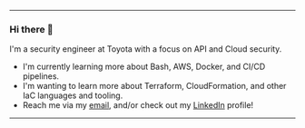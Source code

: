 ___

### Hi there 👋

I'm a security engineer at Toyota with a focus on API and Cloud security.

<!--
**Jackscalibur/Jackscalibur** is a ✨ _special_ ✨ repository because its `README.md` (this file) appears on your GitHub profile.

Here are some ideas to get you started:

- 🔭 I’m currently working on ...
- 🌱 I’m currently learning ...
- 👯 I’m looking to collaborate on ...
- 🤔 I’m looking for help with ...
- 💬 Ask me about ...
- 📫 How to reach me: ...
- 😄 Pronouns: ...
- ⚡ Fun fact: ...
-->

- I'm currently learning more about Bash, AWS, Docker, and CI/CD pipelines.
- I'm wanting to learn more about Terraform, CloudFormation, and other IaC languages and tooling.
- Reach me via my [email](jackson.taylor.cowdrey@gmail.com), and/or check out my [LinkedIn](https://www.linkedin.com/in/jackson-cowdrey/) profile!

___
